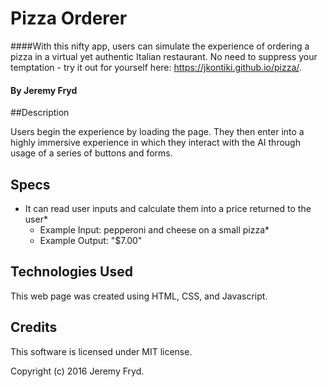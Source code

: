 # Pizza Orderer

####With this nifty app, users can simulate the experience of ordering a pizza in a virtual yet authentic Italian restaurant. No need to suppress your temptation - try it out for yourself here: https://jkontiki.github.io/pizza/.

#### By Jeremy Fryd

##Description

Users begin the experience by loading the page. They then enter into a highly immersive experience in which they interact with the AI through usage of a series of buttons and forms.

## Specs

* It can read user inputs and calculate them into a price returned to the user*
  * Example Input: pepperoni and cheese on a small pizza*
  * Example Output: "$7.00"

## Technologies Used

This web page was created using HTML, CSS, and Javascript.

## Credits

This software is licensed under MIT license.

Copyright (c) 2016 Jeremy Fryd.
